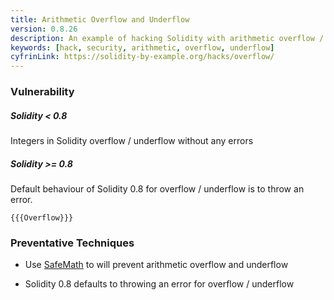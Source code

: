 ```yaml
---
title: Arithmetic Overflow and Underflow
version: 0.8.26
description: An example of hacking Solidity with arithmetic overflow / underflow
keywords: [hack, security, arithmetic, overflow, underflow]
cyfrinLink: https://solidity-by-example.org/hacks/overflow/
---
```


### Vulnerability

##### Solidity < 0.8

Integers in Solidity overflow / underflow without any errors

##### Solidity >= 0.8

Default behaviour of Solidity 0.8 for overflow / underflow is to throw an error.

```solidity
{{{Overflow}}}
```

### Preventative Techniques

- Use <a href="https://github.com/OpenZeppelin/openzeppelin-contracts/blob/master/contracts/math/SafeMath.sol" target="__blank">SafeMath</a> to will prevent arithmetic overflow and underflow

- Solidity 0.8 defaults to throwing an error for overflow / underflow
